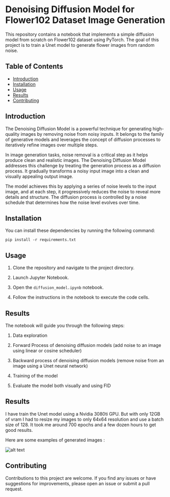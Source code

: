 # Denoising Diffusion Model for Flower102 Dataset Image Generation

This repository contains a notebook that implements a simple diffusion model from scratch on Flower102 dataset using PyTorch. The goal of this project is to train a Unet model to generate flower images from random noise.

## Table of Contents

- [Introduction](#introduction)
- [Installation](#installation)
- [Usage](#usage)
- [Results](#results)
- [Contributing](#contributing)

## Introduction

The Denoising Diffusion Model is a powerful technique for generating high-quality images by removing noise from noisy inputs. It belongs to the family of generative models and leverages the concept of diffusion processes to iteratively refine images over multiple steps.

In image generation tasks, noise removal is a critical step as it helps produce clean and realistic images. The Denoising Diffusion Model addresses this challenge by treating the generation process as a diffusion process. It gradually transforms a noisy input image into a clean and visually appealing output image.

The model achieves this by applying a series of noise levels to the input image, and at each step, it progressively reduces the noise to reveal more details and structure. The diffusion process is controlled by a noise schedule that determines how the noise level evolves over time.

## Installation

You can install these dependencies by running the following command:

```
pip install -r requirements.txt
```

## Usage

1. Clone the repository and navigate to the project directory.

2. Launch Jupyter Notebook.

3. Open the `diffusion_model.ipynb` notebook.

4. Follow the instructions in the notebook to execute the code cells.

## Results

The notebook will guide you through the following steps:

1. Data exploration

2. Forward Process of denoising diffusion models (add noise to an image using linear or cosine scheduler)

3. Backward process of denoising diffusion models (remove noise from an image using a Unet neural network)

4. Training of the model

5. Evaluate the model both visually and using FID

## Results

I have train the Unet model using a Nvidia 3080ti GPU. But with only 12GB of vram I had to resize my images to only 64x64 resolution and use a batch size of 128. It took me around 700 epochs and a few dozen hours to get good results.

Here are some examples of generated images :

![alt text](https://github.com/LucasDedieu/Denoising-Diffusion-Model-Flower102/results.png?raw=true)


## Contributing

Contributions to this project are welcome. If you find any issues or have suggestions for improvements, please open an issue or submit a pull request.
